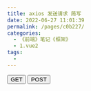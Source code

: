 ```yaml
---
title: axios 发送请求 简写
date: 2022-06-27 11:01:39
permalink: /pages/c0b227/
categories:
  - 《前端》笔记《框架》
  - 1.vue2
tags:
  - 
---
```

<!DOCTYPE html>
<html lang="en">

<head>
  <meta charset="UTF-8">
  <meta http-equiv="X-UA-Compatible" content="IE=edge">
  <meta name="viewport" content="width=device-width, initial-scale=1.0">
  <title>Document</title>
</head>

<body>
  <!-- 知识点：axios 发送请求 简写 -->

  <button id="btnGET">GET</button>
  <button id="btnPOST">POST</button>

  <script src="sucai/axios.js"></script>
  <script>

    document.querySelector('#btnGET').addEventListener('click', async function () {

      // （1）发送 get 请求
      // 方法：axios.get('请求地址', { 配置项 })
      const { data: res } = await axios.get('http://www.liulongbin.top:3006/api/getbooks', {
        params: { id: 1 }
      })

      console.log(res)

    })

    document.querySelector('#btnPOST').addEventListener('click', async function () {

      // （2）发送 post 请求
      // 方法：axios.post('请求地址', { 默认在 params 对象中 })
      const { data: res } = await axios.post('http://www.liulongbin.top:3006/api/post', { name: 'zs', gender: '女' })

      console.log(res)

    })
  </script>
</body>

</html>

<!-- 
  需求：点击按钮，发送请求 GET 请求
  使用步骤：
  -- Left 组件
    <template>
      <div class="left-container">
          <button @click="getInfo">发起 GET 请求</button>
      </div>
    </template>

    <script>
      import axios from 'axios'

      export default {
        methods: {
          async getInfo() {
            const { data: red } = await axios.get('http://www.liulongbin.top:3006/api/get')
          }
        }
      }
    </script>
-->

<!-- 
  需求：点击按钮，发送请求 POST 请求
  -- Right 组件
    <template>
      <div class="right-container">
          <button @click="postInfo">发起 POST 请求</button>
      </div>
    </template>

    <script>
      import axios from 'axios'

      export default {
        methods: {
          async postInfo() {
            const { data: red } = await axios.post('http://www.liulongbin.top:3006/api/get', { name: 'zs', age: 20})
          }
        }
      }
    </script>
-->

<!-- 
  优化 axios

    问题：传统的方法，在每个组件使用 axios 的时候，都要导入一次 axios，导致 重复率高
      解决方法一：在 main.js 中，将 axios 的导入，放到 Vue 的原型对象上
          import axios from 'axios'
          Vue.prototype.$http = axios
        原理：每个 Vue 组件，都是 Vue 的实例，可以将组件实例公共的部分，放到 Vue 原型对象上
        使用步骤：使用时无需导入 axios，只需要使用 this.$http.请求方式 即可
        如：export default {
            methods: {
              async postInfo() {
                const { data: red } = await this.$http.post('http://www.liulongbin.top:3006/api/get', { name: 'zs', age: 20})
              }
            }
          }
        缺点：这种放到原型对象上的方法有一个缺点，就是 无法实现API接口的复用
        如：在 Left 组件中写了一个 点击按钮获取图书列表数据的功能，在 Right 组件中还要在写一次，无法复用这个功能
          -- Left 组件
            <template>
              <div class="left-container">
                  <button @click="btnGetBooks">获取图书列表数据</button>
              </div>
            </template>

            <script>
              export default {
                methods: {
                  async btnGetBooks() {
                    const { data: res } = await this.$http.get('http://www.liulongbin.top:3006/api/get')
                  }
                }
              }
            </script>

          -- Right 组件
            <template>
              <div class="right-container">
                  <button @click="btnGetBooks">获取图书列表数据</button>
              </div>
            </template>

            <script>
              export default {
                methods: {
                  async btnGetBooks() {
                    const { data: res } = await this.$http.get('http://www.liulongbin.top:3006/api/get')
                  }
                }
              }
            </script>
      
      解决方法二：vue-router，该方法只能在 Vue 项目中使用

    问题：传统的方法，在每个组件使用请求地址的时候，都要写一次根路径，并且后端如果把根路径该了，还有手动一个个修改，导致 维护性差，重复率高
      解决方法：在 main.js 中配置 请求根路径
        语法：axios.defaults.baseURL = '请求根路径'
        如：axios.defaults.baseURL = 'http://www.liulongbin.top:3006'
      使用步骤：在使用时，不需要写根路径
        如：const { data: red } = await this.$http.post('api/get', { name: 'zs', age: 20})

      解决方法三（推荐）：封装 request 模块
      使用步骤：在 src 目录下创建 utils 目录（存放工具性质的函数和模块），然后在创建 request.js，并配置以下内容
        （1）封装 request 模块
        （2）封装 request 的方法
        （3）调用 request 方法
        （4）查看是否请求成功

      -- request.js

        （1）封装 request 模块
        import axios from 'axios'
        const request = axios.create({  // 创建 axios 实例对象
          baseURL: 'https://www.escook.cn'  // 指定请求根路径
          timeout: 8000,  // 超时时间
        })
        export default request
      
      -- 组件.vue
        
        export default {

          created() {  // （3）调佣 request 方法
            this.initArticleList()
          }

          methods: {

            （2）封装 request 的方法
            规范：在封装获取数据方法时，方法名前面统一加上 init
            async initArticleList() {
              const {data: res} = request.get('/articles', {
                params: {
                  _page: this.page,
                  _limit: this.limit
                }
              })
              console.log(res)  // （4）查看是否请求成功
            }

          }
        }
-->